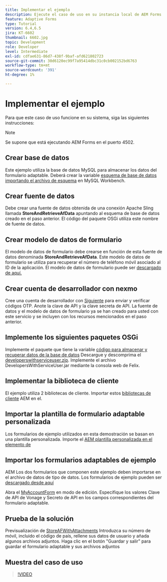 ```yaml
---
title: Implementar el ejemplo
description: Ejecute el caso de uso en su instancia local de AEM Forms.
feature: Adaptive Forms
type: Tutorial
version: 6.4,6.5
jira: KT-6602
thumbnail: 6602.jpg
topic: Development
role: Developer
level: Intermediate
exl-id: cdfae631-86d7-438f-9baf-afd621802723
source-git-commit: 30d6120ec99f7a95414dbc31c0cb002152bd6763
workflow-type: tm+mt
source-wordcount: '391'
ht-degree: 1%

---
```


# Implementar el ejemplo

Para que este caso de uso funcione en su sistema, siga las siguientes instrucciones:

>[!NOTE]
>Se supone que está ejecutando AEM Forms en el puerto 4502.


## Crear base de datos

Este ejemplo utiliza la base de datos MySQL para almacenar los datos del formulario adaptable. Deberá crear la variable [esquema de base de datos importando el archivo de esquema](assets/data-base-schema.sql) en MySQL Workbench.

## Crear fuente de datos

Debe crear una fuente de datos obtenida de una conexión Apache Sling llamada **StoreAndRetrieveAfData** apuntando al esquema de base de datos creado en el paso anterior. El código del paquete OSGi utiliza este nombre de fuente de datos.

## Crear modelo de datos de formulario

El modelo de datos de formulario debe crearse en función de esta fuente de datos denominada **StoreAndRetrieveAfData**. Este modelo de datos de formulario se utiliza para recuperar el número de teléfono móvil asociado al ID de la aplicación. El modelo de datos de formulario puede ser [descargado de aquí.](assets/2-Factor-Authentication-DataSource-and-FDM.zip)

## Crear cuenta de desarrollador con nexmo

Cree una cuenta de desarrollador con [Siguiente](https://dashboard.nexmo.com/) para enviar y verificar códigos OTP. Anote la clave de API y la clave secreta de API. La fuente de datos y el modelo de datos de formulario ya se han creado para usted con este servicio y se incluyen con los recursos mencionados en el paso anterior.

## Implemente los siguientes paquetes OSGi

Implemente el paquete que tiene la variable [código para almacenar y recuperar datos de la base de datos](assets/SaveAndResume.core-1.0.0-SNAPSHOT.jar)
Descargue y descomprima el [developerswithserviceuser.zip](https://experienceleague.adobe.com/docs/experience-manager-learn/assets/developingwithserviceuser.zip).
Implemente el archivo DevelopersWithServiceUser.jar mediante la consola web de Felix.

## Implementar la biblioteca de cliente

El ejemplo utiliza 2 bibliotecas de cliente. Importar estos [bibliotecas de cliente](assets/store-af-with-attachments-client-lib.zip) AEM en el.

## Importar la plantilla de formulario adaptable personalizada

Los formularios de ejemplo utilizados en esta demostración se basan en una plantilla personalizada. Importe el [AEM plantilla personalizada en el elemento de](assets/custom-template-with-page-component.zip)

## Importar los formularios adaptables de ejemplo

AEM Los dos formularios que componen este ejemplo deben importarse en el archivo de datos de tipo de datos. Los formularios de ejemplo pueden ser [descargado desde aquí](assets/sample-forms.zip)

Abra el [MyAccountForm](http://localhost:4502/editor.html/content/forms/af/myaccountform.html) en modo de edición. Especifique los valores Clave de API de Vonage y Secreto de API en los campos correspondientes del formulario adaptable.

## Prueba de la solución

Previsualización de [StoreAFWithAttachments](http://localhost:4502/content/dam/formsanddocuments/storeafwithattachments/jcr:content?wcmmode=disabled)
Introduzca su número de móvil, incluido el código de país, rellene sus datos de usuario y añada algunos archivos adjuntos. Haga clic en el botón &quot;Guardar y salir&quot; para guardar el formulario adaptable y sus archivos adjuntos


## Muestra del caso de uso

>[!VIDEO](https://video.tv.adobe.com/v/327122?quality=12&learn=on)

